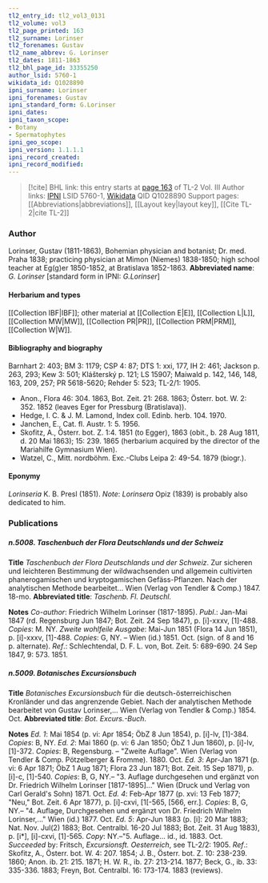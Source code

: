 ```yaml
---
tl2_entry_id: tl2_vol3_0131
tl2_volume: vol3
tl2_page_printed: 163
tl2_surname: Lorinser
tl2_forenames: Gustav
tl2_name_abbrev: G. Lorinser
tl2_dates: 1811-1863
tl2_bhl_page_id: 33355250
author_lsid: 5760-1
wikidata_id: Q1028890
ipni_surname: Lorinser
ipni_forenames: Gustav
ipni_standard_form: G.Lorinser
ipni_dates: 
ipni_taxon_scope: 
- Botany
- Spermatophytes
ipni_geo_scope: 
ipni_version: 1.1.1.1
ipni_record_created: 
ipni_record_modified:
---
```


> [!cite] BHL link: this entry starts at [page 163](https://www.biodiversitylibrary.org/page/33355250) of TL-2 Vol. III
> Author links: [IPNI](https://www.ipni.org/a/5760-1) LSID 5760-1, [Wikidata](https://www.wikidata.org/wiki/Q1028890) QID Q1028890
> Support pages: [[Abbreviations|abbreviations]], [[Layout key|layout key]], [[Cite TL-2|cite TL-2]]

### Author

Lorinser, Gustav (1811-1863), Bohemian physician and botanist; Dr. med. Praha 1838; practicing physician at Mimon (Niemes) 1838-1850; high school teacher at Eg(g)er 1850-1852, at Bratislava 1852-1863. 
**Abbreviated name**: *G. Lorinser* \[standard form in IPNI: *G.Lorinser*\]

#### Herbarium and types

[[Collection IBF|IBF]]; other material at [[Collection E|E]], [[Collection L|L]], [[Collection MW|MW]], [[Collection PR|PR]], [[Collection PRM|PRM]], [[Collection W|W]].

#### Bibliography and biography

Barnhart 2: 403; BM 3: 1179; CSP 4: 87; DTS 1: xxi, 177, IH 2: 461; Jackson p. 263, 293; Kew 3: 501; Klášterský p. 121; LS 15907; Maiwald p. 142, 146, 148, 163, 209, 257; PR 5618-5620; Rehder 5: 523; TL-2/1: 1905.
- Anon., Flora 46: 304. 1863, Bot. Zeit. 21: 268. 1863; Österr. bot. W. 2: 352. 1852 (leaves Eger for Pressburg (Bratislava)).
- Hedge, I. C. & J. M. Lamond, Index coll. Edinb. herb. 104. 1970.
- Janchen, E., Cat. fl. Austr. 1: 5. 1956.
- Skofitz, A., Österr. bot. Z. 1:4. 1851 (to Egger), 1863 (obit., b. 28 Aug 1811, d. 20 Mai 1863); 15: 239. 1865 (herbarium acquired by the director of the Mariahilfe Gymnasium Wien).
- Watzel, C., Mitt. nordböhm. Exc.-Clubs Leipa 2: 49-54. 1879 (biogr.).

#### Eponymy

*Lorinseria* K. B. Presl (1851). *Note*: *Lorinsera* Opiz (1839) is probably also dedicated to him.

### Publications

##### n.5008. Taschenbuch der Flora Deutschlands und der Schweiz

**Title**
*Taschenbuch der Flora Deutschlands und der Schweiz*. Zur sicheren und leichteren Bestimmung der wildwachsenden und allgemein cultivirten phanerogamischen und kryptogamischen Gefäss-Pflanzen. Nach der analytischen Methode bearbeitet... Wien (Verlag von Tendler & Comp.) 1847. 18-mo.
**Abbreviated title**: *Taschenb. Fl. Deutschl.*

**Notes**
*Co-author*: Friedrich Wilhelm Lorinser (1817-1895).
*Publ*.: Jan-Mai 1847 (rd. Regensburg Jun 1847; Bot. Zeit. 24 Sep 1847), p. \[i\]-xxxv, \[1\]-488. *Copies*: M. NY.
*Zweite wohlfeile Ausgabe*: Mai-Jun 1851 (Flora 14 Jun 1851), p. \[i\]-xxxv, \[1\]-488. *Copies*: G, NY. – Wien (id.) 1851. Oct. (sign. of 8 and 16 p. alternate).
*Ref*.: Schlechtendal, D. F. L. von, Bot. Zeit. 5: 689-690. 24 Sep 1847, 9: 573. 1851.

##### n.5009. Botanisches Excursionsbuch

**Title**
*Botanisches Excursionsbuch* für die deutsch-österreichischen Kronländer und das angrenzende Gebiet. Nach der analytischen Methode bearbeitet von Gustav Lorinser,... Wien (Verlag von Tendler & Comp.) 1854. Oct.
**Abbreviated title**: *Bot. Excurs.-Buch*.

**Notes**
*Ed. 1*: Mai 1854 (p. vi: Apr 1854; ÖbZ 8 Jun 1854), p. \[i\]-lv, \[1\]-384. *Copies*: B, NY.
*Ed. 2*: Mai 1860 (p. vi: 6 Jan 1850; ÖbZ 1 Jun 1860), p. \[i\]-lv, \[1\]-372. *Copies*: B, Regensburg. – "Zweite Auflage". Wien (Verlag von Tendler & Comp. Pötzelberger & Fromme). 1880. Oct.
*Ed. 3*: Apr-Jan 1871 (p. vi: 6 Apr 1871; ÖbZ 1 Aug 1871; Flora 23 Jun 1871; Bot. Zeit. 15 Sep 1871), p. \[i\]-c, \[1\]-540. *Copies*: B, G, NY.– "3. Auflage durchgesehen und ergänzt von Dr. Friedrich Wilhelm Lorinser \[1817-1895\]..." Wien (Druck und Verlag von Carl Gerald's Sohn) 1871. Oct.
*Ed. 4*: Feb-Apr 1877 (p. xvi: 13 Feb 1877; "Neu," Bot. Zeit. 6 Apr 1877), p. \[i\]-cxvi, \[1\[-565, \[566, err.\]. *Copies*: B, G, NY.– "4. Auflage, Durchgesehen und ergänzt von Dr. Friedrich Wilhelm Lorinser,..." Wien (id.) 1877. Oct.
*Ed. 5*: Apr-Jun 1883 (p. \[i\]: 20 Mar 1883; Nat. Nov. Jul(2) 1883; Bot. Centralbl. 16-20 Jul 1883; Bot. Zeit. 31 Aug 1883), p. \[i\*\], \[i\]-cxvi, \[1\]-565. *Copy*: NY.–"5. Auflage... id., id. 1883. Oct.
*Succeeded* by: Fritsch, *Excursionsft. Oesterreich*, see TL-2/2: 1905.
*Ref*.: Skofitz, A., Österr. bot. W. 4: 207. 1854; J. B., Österr. bot. Z. 10: 238-239. 1860; Anon. ib. 21: 215. 1871; H. W. R., ib. 27: 213-214. 1877; Beck, G., ib. 33: 335-336. 1883; Freyn, Bot. Centralbl. 16: 173-174. 1883 (reviews).

